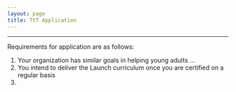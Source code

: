 ```yaml
---
layout: page
title: TtT Application
---
```


---
Requirements for application are as follows:
1. Your organization has similar goals in helping young adults ...
2. You intend to deliver the Launch curriculum once you are certified on a regular basis
3. 
